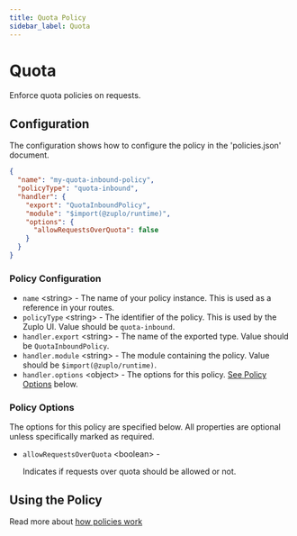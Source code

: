 ```yaml
---
title: Quota Policy
sidebar_label: Quota
---
```


<!-- WARNING: This document is generated. DO NOT EDIT BY HAND -->

# Quota






<!-- start: intro.md -->
Enforce quota policies on requests.
<!-- end: intro.md -->

<PolicyStatus isBeta={false} isPaidAddOn={true} />



## Configuration 

The configuration shows how to configure the policy in the 'policies.json' document.

```json title="config/policies.json"
{
  "name": "my-quota-inbound-policy",
  "policyType": "quota-inbound",
  "handler": {
    "export": "QuotaInboundPolicy",
    "module": "$import(@zuplo/runtime)",
    "options": {
      "allowRequestsOverQuota": false
    }
  }
}
```

<div className="policy-options">
<div><h3 class="anchor anchorWithStickyNavbar_node_modules-@docusaurus-theme-classic-lib-theme-Heading-styles-module" id="policy-configuration">Policy Configuration<a href="#policy-configuration" class="hash-link" aria-label="Direct link to Policy Configuration" title="Direct link to Policy Configuration">​</a></h3><ul><li><code>name</code> <span class="type-option">&lt;string&gt;</span> - The name of your policy instance. This is used as a reference in your routes.</li><li><code>policyType</code> <span class="type-option">&lt;string&gt;</span> - The identifier of the policy. This is used by the Zuplo UI. Value should be <code>quota-inbound</code>.</li><li><code>handler.export</code> <span class="type-option">&lt;string&gt;</span> - The name of the exported type. Value should be <code>QuotaInboundPolicy</code>.</li><li><code>handler.module</code> <span class="type-option">&lt;string&gt;</span> - The module containing the policy. Value should be <code>$import(@zuplo/runtime)</code>.</li><li><code>handler.options</code> <span class="type-option">&lt;object&gt;</span> - The options for this policy. <a href="#policy-options">See Policy Options</a> below.</li></ul><h3 class="anchor anchorWithStickyNavbar_node_modules-@docusaurus-theme-classic-lib-theme-Heading-styles-module" id="policy-options">Policy Options<a href="#policy-options" class="hash-link" aria-label="Direct link to Policy Options" title="Direct link to Policy Options">​</a></h3><p>The options for this policy are specified below. All properties are optional unless specifically marked as required.</p><ul><li><code>allowRequestsOverQuota</code><span class="type-option"> &lt;boolean&gt;</span> - <div><p>Indicates if requests over quota should be allowed or not.</p></div></li></ul></div>
</div>

## Using the Policy
<!-- start: doc.md -->

<!-- end: doc.md -->

Read more about [how policies work](/docs/articles/policies)
